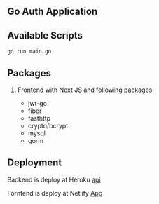 ## Go Auth Application

## Available Scripts

```
go run main.go
```

## Packages

1. Frontend with Next JS and following packages

   - jwt-go
   - fiber
   - fasthttp
   - crypto/bcrypt
   - mysql
   - gorm

## Deployment

Backend is deploy at Heroku [api]()

Forntend is deploy at Netlify [App]()
